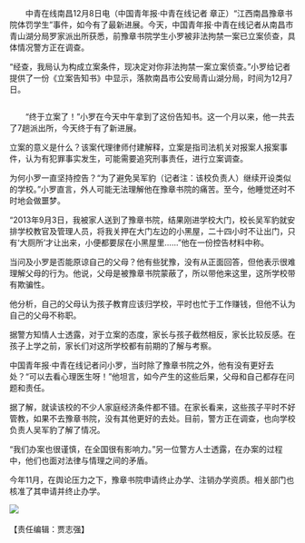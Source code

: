 <p>　　中青在线南昌12月8日电（中国青年报·中青在线记者 章正）“江西南昌豫章书院体罚学生”事件，如今有了最新进展。今天，中国青年报·中青在线记者从南昌市青山湖分局罗家派出所获悉，前豫章书院学生小罗被非法拘禁一案已立案侦查，具体情况警方正在调查。<span id="more-8789"></span></p>
<p>“经查，我局认为构成立案条件，现决定对你非法拘禁一案立案侦查。”小罗给记者提供了一份《立案告知书》中显示，落款南昌市公安局青山湖分局，时间为12月7日。</p>
<p align="center"><img id="12203935" title="" src="https://github.com/ZjzMisaka/iaders/img/2019/11/8ace8-IMG00ffe812caae46274735830.jpg" data-bd-imgshare-binded="1" border="0" align="middle"></p>
<p>　　“终于立案了！”小罗在今天中午拿到了这份告知书。这一个月以来，他一共去了7趟派出所，今天终于有了新进展。</p>
<p>立案的意义是什么？该案代理律师付建解释，立案是指司法机关对报案人报案事件，认为有犯罪事实发生，可能需要追究刑事责任，进行立案调查。</p>
<p>为何小罗一直坚持控告？“为了避免吴军豹（记者注：该校负责人）继续开设类似的学校。”小罗直言，外人可能无法理解他在豫章书院的痛苦。至今，他睡觉还时不时地会做噩梦。</p>
<p>“2013年9月3日，我被家人送到了豫章书院，结果刚进学校大门，校长吴军豹就安排学校教官及管理人员，将我关押在大门左边的小黑屋，二十四小时不让出门，只有‘大厕所’才让出来，小便都要尿在小黑屋里……”他在一份控告材料中称。</p>
<p>当问及小罗是否能原谅自己的父母？他有些犹豫，没有从正面回答，但他表示很难理解父母的行为。他说，父母是被豫章书院蒙蔽了，所以带他来这里，这所学校带有欺骗性。</p>
<p>他分析，自己的父母认为孩子教育应该归学校，平时也忙于工作赚钱，但他不认为自己的父母不称职。</p>
<p>据警方知情人士透露，对于立案的态度，家长与孩子截然相反，家长比较反感。在孩子上学之前，家长们对这所学校都有前期的了解与考察。</p>
<p>中国青年报·中青在线记者问小罗，当时除了豫章书院之外，他有没有更好去处？“可以去看心理医生呀！”他坦言，如今产生的这些后果，父母和自己都存在问题和责任。</p>
<p>据了解，就读该校的不少人家庭经济条件都不错。在家长看来，这些孩子平时不好管教，如果不去豫章书院，没有其他更好的去处。目前，警方正在调查，也向学校负责人吴军豹了解了情况。</p>
<p>“我们办案也很谨慎，在全国很有影响力。”另一位警方人士透露，在办案的过程中，他们也面对法律与情理之间的矛盾。</p>
<p>今年11月，在舆论压力之下，豫章书院申请终止办学、注销办学资质。相关部门也核准了其申请并终止办学。</p>
<div><a href="http://app.cyol.com/" target="_blank" rel="noopener"><img src="https://github.com/ZjzMisaka/iaders/img/2019/11/8a0f7-adimg_app.jpg" data-bd-imgshare-binded="1"></a></div>
<div class="clear">&nbsp;</div>
</div>
<div>【责任编辑：贾志强】</div>